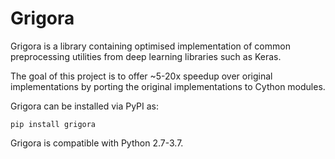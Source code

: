 # Grigora

Grigora  is a library containing optimised implementation of common preprocessing utilities from deep learning libraries such as Keras.

The goal of this project is to offer ~5-20x speedup over original implementations by porting the original implementations to Cython modules.

Grigora can be installed via PyPI as:

```
pip install grigora
```

Grigora is compatible with Python 2.7-3.7.

